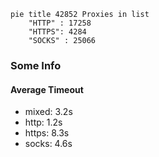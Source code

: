 
```mermaid
pie title 42852 Proxies in list
    "HTTP" : 17258
    "HTTPS": 4284
    "SOCKS" : 25066
```

### Some Info
#### Average Timeout

- mixed: 3.2s
- http: 1.2s
- https: 8.3s
- socks: 4.6s